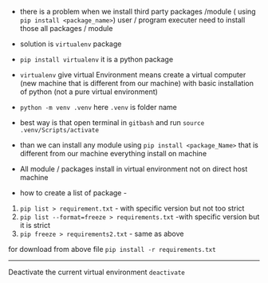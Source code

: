 - there is a problem when we install third party packages /module ( using `pip install <package_name>`) user / program executer need to install those all packages / module

- solution is `virtualenv` package
- `pip install virtualenv` it is a python package

- `virtualenv` give virtual Environment means create a virtual computer (new machine that is different from our machine) with basic installation of python (not a pure virtual environment)

- `python -m venv .venv` here `.venv` is folder name
- best way is that open terminal in `gitbash` and run `source .venv/Scripts/activate`
- than we can install any module using `pip install <package_Name>` that is different from our machine everything install on machine
- All module / packages install in virtual environment not on direct host machine
- how to create a list of package -

1.  `pip list > requirement.txt` - with specific version but not too strict
2.  `pip list --format=freeze > requirements.txt` -with specific version but it is strict
3.  `pip freeze > requirements2.txt` - same as above

for download from above file
`pip install -r requirements.txt`

---

Deactivate the current virtual environment
`deactivate`
